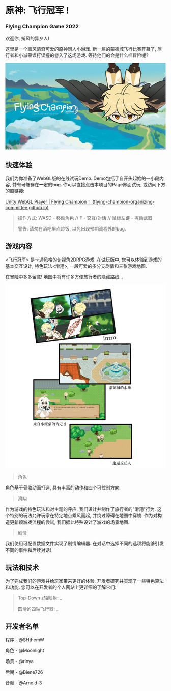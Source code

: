 # 原神: 飞行冠军 !

### Flying Champion Game 2022

  

欢迎你, 捕风的异乡人! 

这里是一个画风清奇可爱的原神同人小游戏. 新一届的蒙德城飞行比赛开幕了, 旅行者和小派蒙误打误撞的卷入了这场游戏. 等待他们的会是什么样冒险呢?

  

![title1](./TemplateData/readme/title1.png)



## 快速体验

我们为你准备了WebGL版的在线试玩Demo. Demo包括了自开头起始的一小段内容, ~~并有可能存在一定的bug~~. 你可以直接点击本项目的Page界面试玩, 或访问下方的超链接:

[Unity WebGL Player | Flying Champion！ (flying-champion-organizing-committee.github.io)](https://flying-champion-organizing-committee.github.io/Flying-Champion.github.io/)

> 操作方式: WASD - 移动角色 // F - 交互/对话 // 鼠标左键 - 挥动武器
>
> 警告: 请勿在酒吧里点炒饭, 以免出现预期流程外的bug.



## 游戏内容

<飞行冠军> 是卡通风格的俯视角2DRPG游戏. 在试玩版中, 您可以体验到游戏的基本交互设计, 特色玩法<滑翔>, 一段可爱的多分支剧情和三张游戏地图. 

在冒险中多多留意! 地图中将有许多方便旅行者的隐藏路线...

![体验](./TemplateData/readme/cc1.png)

> 角色

角色基于骨骼动画打造, 具有丰富的动作和四个可控制方向.

> 滑翔

作为游戏的特色玩法和对主题的呼应, 我们设计并制作了旅行者的"滑翔"行为. 这个特别的玩法允许玩家在特定地点乘风而起, 并绕过障碍在地图中穿梭. 作为对构造更新颖游戏流程的尝试, 我们据此特殊设计了游戏的场景地图.  

> 剧情

我们使用可配置数据文件实现了剧情编辑器. 在对话中选择不同的选项将能够引发不同的事件和后续对话!

  

## 玩法和技术

为了完成我们的游戏并给玩家带来更好的体验, 开发者研究并实现了一些特色算法和功能. 您可以在开发者的个人网站上更详细的了解它们:

> Top-Down z轴映射: _
>
> 圆滑的四轴飞行器: _



## 开发者名单

程序 - @SHthemW

角色 - @Moonlight

场景 - @rinya

后期 - @Biene726

音频 - @Arnold-3